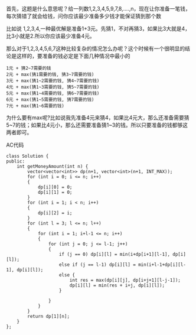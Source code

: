
首先，这题是什么意思呢？给一列数1,2,3,4,5,9,7,8,....,n，现在让你准备一笔钱，每次猜错了就会给钱，问你应该最少准备多少钱才能保证猜到那个数

比如说 1,2,3,4,一种最优解是准备1+3元。先猜1，不对再猜3，如果比3大就是4，比3小就是2.所以你应该最少准备4元。

那么对于1,2,3,4,5,6,7这种比较复杂的情况怎么办呢？这个时候有一个很明显的结论是这样的，要准备的钱必定是下面几种情况中最小的
```
1元 + 猜2~7需要的钱
2元 + max(猜1需要的钱, 猜3~7需要的钱)
3元 + max(猜1~2需要的钱, 猜4~7需要的钱)
4元 + max(猜1~3需要的钱, 猜5~7需要的钱)
5元 + max(猜1~4需要的钱, 猜6~7需要的钱)
6元 + max(猜1~5需要的钱, 猜7需要的钱)
7元 + max(猜1~6需要的钱)
```
为什么要有max呢?比如说我先准备4元来猜4，如果比4元大，那么还准备需要猜5~7的钱；如果比4元小，那么还需要准备猜1~3的钱。所以只要准备的钱都够这两者即可。

AC代码
```
class Solution {
public:
    int getMoneyAmount(int n) {
        vector<vector<int>> dp(n+1, vector<int>(n+1, INT_MAX));
        for (int i = 0; i <= n; i++)
        {
            dp[i][0] = 0;
            dp[i][1] = 0;
        }
        for (int i = 1; i < n; i++)
        {
            dp[i][2] = i;
        }
        for (int l = 3; l <= n; l++)
        {
            for (int i = 1; i+l-1 <= n; i++)
            {
                for (int j = 0; j <= l-1; j++)
                {
                    if (j == 0) dp[i][l] = min(i+dp[i+1][l-1], dp[i][l]);
                    else if (j == l-1) dp[i][l] = min(i+l-1+dp[i][l-1], dp[i][l]);
                    else {
                        int res = max(dp[i][j], dp[i+j+1][l-j-1]);
                        dp[i][l] = min(res + i+j, dp[i][l]);
                    } 
                        
                }
            }
        }
        return dp[1][n];
    }
};
```
